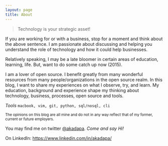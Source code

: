 ```yaml
---
layout: page
title: About
---
```



<blockquote>Technology is your strategic asset!</blockquote>

If you are working for or with a business, stop for a moment and think about the above sentence. I am passionate about discussing and helping you understand the role of technology and how it could help businesses.
  
Relatively speaking, I may be a late bloomer in certain areas of education, learning, life. But, want to do some catch up now (2015).  

I am a lover of open source. I benefit greatly from many wonderful resources from many people/organizations in the open source realm. In this blog, I want to share my experiences on what I observe, try, and learn. My education, background and experience shape my thinking about technology, business, processes, open source and tools. 

*Tools*  `macbook, vim, git, python, sql/nosql, cli `

<small>
The opinions on this blog are all mine and do not in any way reflect that of my former, current or future employers.
</small>

You may find me on twitter [@akadapa](https://twitter.com/akadapa). *Come and say Hi!*

On LinkedIn: <https://www.linkedin.com/in/akadapa/>

